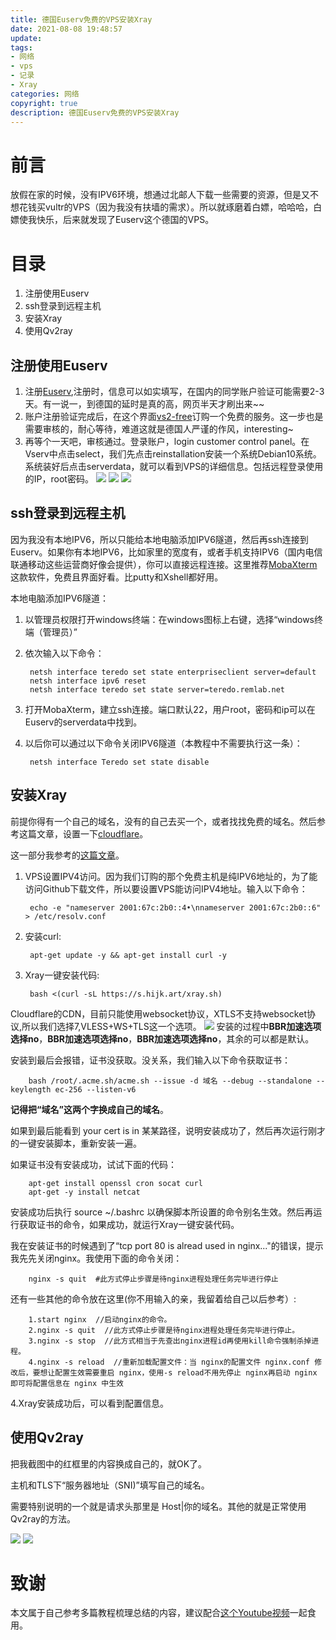 ```yaml
---
title: 德国Euserv免费的VPS安装Xray
date: 2021-08-08 19:48:57
update: 
tags:
- 网络
- vps
- 记录
- Xray
categories: 网络
copyright: true
description: 德国Euserv免费的VPS安装Xray
---
```


# 前言 #

放假在家的时候，没有IPV6环境，想通过北邮人下载一些需要的资源，但是又不想花钱买vultr的VPS（因为我没有扶墙的需求）。所以就琢磨着白嫖，哈哈哈，白嫖使我快乐，后来就发现了Euserv这个德国的VPS。

# 目录 #

1. 注册使用Euserv
2. ssh登录到远程主机
3. 安装Xray
4. 使用Qv2ray


## 注册使用Euserv ##

1. 注册[Euserv](https://www.euserv.com/en/register.php),注册时，信息可以如实填写，在国内的同学账户验证可能需要2-3天。有一说一，到德国的延时是真的高，网页半天才刷出来~~
2. 账户注册验证完成后，在这个界面[vs2-free](https://www.euserv.com/en/virtual-private-server/root-vserver/v2/vs2-free.php)订购一个免费的服务。这一步也是需要审核的，耐心等待，难道这就是德国人严谨的作风，interesting~
3. 再等个一天吧，审核通过。登录账户，login customer control panel。在Vserv中点击select，我们先点击reinstallation安装一个系统Debian10系统。系统装好后点击serverdata，就可以看到VPS的详细信息。包括远程登录使用的IP，root密码。
![](https://i.loli.net/2021/08/08/hVRvz1ISgYLWJZ9.png)
![](https://i.loli.net/2021/08/08/B8P6rSzxuMcnbjs.png)
![](https://i.loli.net/2021/08/08/SsWkYDa9j2gHcBz.png)

## ssh登录到远程主机 ##

因为我没有本地IPV6，所以只能给本地电脑添加IPV6隧道，然后再ssh连接到Euserv。如果你有本地IPV6，比如家里的宽度有，或者手机支持IPV6（国内电信联通移动这些运营商好像会提供），你可以直接远程连接。这里推荐[MobaXterm](https://mobaxterm.mobatek.net/)这款软件，免费且界面好看。比putty和Xshell都好用。

本地电脑添加IPV6隧道：

1. 以管理员权限打开windows终端：在windows图标上右键，选择“windows终端（管理员）”
2. 依次输入以下命令：

		netsh interface teredo set state enterpriseclient server=default
		netsh interface ipv6 reset
		netsh interface teredo set state server=teredo.remlab.net

3. 打开MobaXterm，建立ssh连接。端口默认22，用户root，密码和ip可以在Euserv的serverdata中找到。
4. 以后你可以通过以下命令关闭IPV6隧道（本教程中不需要执行这一条）：

		netsh interface Teredo set state disable

## 安装Xray ##

前提你得有一个自己的域名，没有的自己去买一个，或者找找免费的域名。然后参考这篇文章，设置一下[cloudflare](https://zhuanlan.zhihu.com/p/82909515)。

这一部分我参考的[这篇文章](https://trojanv2ray.blogspot.com/2020/12/VPSEuservXray.html)。

1. VPS设置IPV4访问。因为我们订购的那个免费主机是纯IPV6地址的，为了能访问Github下载文件，所以要设置VPS能访问IPV4地址。输入以下命令：

		echo -e "nameserver 2001:67c:2b0::4•\nnameserver 2001:67c:2b0::6" > /etc/resolv.conf

2. 安装curl:
		
		apt-get update -y && apt-get install curl -y

3. Xray一键安装代码:

		bash <(curl -sL https://s.hijk.art/xray.sh)

Cloudflare的CDN，目前只能使用websocket协议，XTLS不支持websocket协议,所以我们选择7,VLESS+WS+TLS这一个选项。
![](https://i.loli.net/2021/08/08/W31hYbA72FgzqfM.png)
安装的过程中**BBR加速选项选择no**，**BBR加速选项选择no**，**BBR加速选项选择no**，其余的可以都是默认。

安装到最后会报错，证书没获取。没关系，我们输入以下命令获取证书：

		bash /root/.acme.sh/acme.sh --issue -d 域名 --debug --standalone --keylength ec-256 --listen-v6  

**记得把“域名”这两个字换成自己的域名**。

如果到最后能看到 your cert is in 某某路径，说明安装成功了，然后再次运行刚才的一键安装脚本，重新安装一遍。

如果证书没有安装成功，试试下面的代码：

		apt-get install openssl cron socat curl   
		apt-get -y install netcat   

安装成功后执行 source ~/.bashrc 以确保脚本所设置的命令别名生效。然后再运行获取证书的命令，如果成功，就运行Xray一键安装代码。

我在安装证书的时候遇到了“tcp port 80 is alread used in nginx..."的错误，提示我先先关闭nginx。我使用下面的命令关闭：

		nginx -s quit  #此方式停止步骤是待nginx进程处理任务完毕进行停止

还有一些其他的命令放在这里(你不用输入的亲，我留着给自己以后参考）:

		1.start nginx  //启动nginx的命令。
		2.nginx -s quit  //此方式停止步骤是待nginx进程处理任务完毕进行停止。
		3.nginx -s stop  //此方式相当于先查出nginx进程id再使用kill命令强制杀掉进程。
		4.nginx -s reload  //重新加载配置文件：当 nginx的配置文件 nginx.conf 修改后，要想让配置生效需要重启 nginx，使用-s reload不用先停止 nginx再启动 nginx 即可将配置信息在 nginx 中生效

4.Xray安装成功后，可以看到配置信息。

## 使用Qv2ray ##

把我截图中的红框里的内容换成自己的，就OK了。

主机和TLS下“服务器地址（SNI)”填写自己的域名。

需要特别说明的一个就是请求头那里是 Host|你的域名。其他的就是正常使用Qv2ray的方法。

![](https://i.loli.net/2021/08/08/ryMPJ1Y7xDTUwO9.png)
![](https://i.loli.net/2021/08/08/ldGCFqkUQyKi3En.png)

# 致谢 #

本文属于自己参考多篇教程梳理总结的内容，建议配合[这个Youtube视频](https://www.youtube.com/watch?v=cfoh2j4fZcM)一起食用。
		

		


